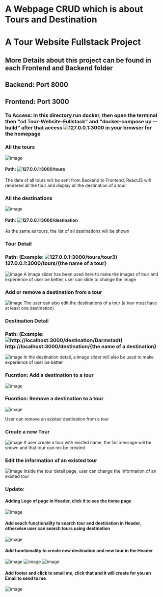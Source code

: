 # A Webpage CRUD which is about Tours and Destination
# A Tour Website Fullstack Project 
## More Details about this project can be found in each Frontend and Backend folder
## Backend: Port 8000 
## Frontend: Port 3000
### To Access: in this directory run docker, then open the terminal then "cd Tour-Website-Fullstack" and "docker-compose up --build" after that access ![127.0.0.1:3000](127.0.0.1:3000) in your browser for the homepage
### All the tours 
![image](https://github.com/dangminh214/Tour-Website-Fullstack/assets/51837721/e886e1f4-5f8d-4980-8c58-dca288a604a2)

#### Path: ![127.0.0.1:3000/tours](127.0.0.1:3000/tours)
The data of all tours will be sent from Backend to Frontend, ReactJS will rendered all the tour and display all the destination of a tour

### All the destinations
![image](https://github.com/dangminh214/Tour-Website-Fullstack/assets/51837721/089efdf6-bda0-4c8c-99e9-ef299857f034)

#### Path: ![127.0.0.1:3000/destination](127.0.0.1:3000/destination)
As the same as tours, the list of all destinations will be shown

### Tour Detail
### Path: (Example: ![127.0.0.1:3000/tours/tour3](127.0.0.1:3000/tours/tour3))  127.0.0.1:3000/tours/{the name of a tour}
![image](https://github.com/dangminh214/Tour-Website-Fullstack/assets/51837721/61af0308-5cfd-428a-a82a-9f92f2a533f3)
A Image slider has been used here to make the images of tour and experience of user be better, user can slide to change the image

### Add or remove a destination from a tour 
![image](https://github.com/dangminh214/Tour-Website-Fullstack/assets/51837721/38fdae96-5382-4cb1-92e9-9b6416ea1c38)
The user can also edit the destinations of a tour (a tour must have at least one destination)

### Destination Detail
### Path: (Example: ![http://localhost:3000/destination/Darmstadt](http://localhost:3000/destination/Darmstadt))  http://localhost:3000/destination/{the name of a destination}
![image](https://github.com/dangminh214/Tour-Website-Fullstack/assets/51837721/5c406879-bc2a-446a-bf05-5e8705b385c5)
In the destination detail, a image slider will also be used to make experience of user be better

### Fucntion: Add a destination to a tour 
![image](https://github.com/dangminh214/Tour-Website-Fullstack/assets/51837721/f5621e28-9bd9-4f97-9fba-b60bb5afcb83)


### Fucntion: Remove a destination to a tour 
![image](https://github.com/dangminh214/Tour-Website-Fullstack/assets/51837721/acaa5e18-813c-4990-bb73-9c3e8cdd9f39)

User can remove an existed destination from a tour

### Create a new Tour
![image](https://github.com/dangminh214/Tour-Website-Fullstack/assets/51837721/24df0cf6-fd7d-42c0-b18a-a37321f87649)
If user create a tour with existed name, the fail message will be shown and that tour can not be created

### Edit the information of an existed tour 
![image](https://github.com/dangminh214/Tour-Website-Fullstack/assets/51837721/aa71aeae-5411-45c4-8e9f-115975cec421)
Inside the tour detail page, user can change the information of an existed tour

### Update: 
#### Adding Logo of page in Header, click it to see the home page 
![image](https://github.com/dangminh214/Tour-Website-Fullstack/assets/51837721/fa64be23-7f6b-44c8-a1f1-d6e2585f6dde)

#### Add seach functionality to search tour and destination in Header, otherwise user can search tours using destination
![image](https://github.com/dangminh214/Tour-Website-Fullstack/assets/51837721/b6e58c90-f8b1-431b-a7df-11d5121f4fbe)

#### Add functionality to create new destination and new tour in the Header
![image](https://github.com/dangminh214/Tour-Website-Fullstack/assets/51837721/a2689bf5-71a8-48f2-bb61-8a1b0b930117)
![image](https://github.com/dangminh214/Tour-Website-Fullstack/assets/51837721/4da4cb82-3d2b-44cc-96ef-86b48100746d)
![image](https://github.com/dangminh214/Tour-Website-Fullstack/assets/51837721/0eaef729-5ef9-4295-9497-3931edf70a3b)

#### Add footer and click to email me, click that and it will create for you an Email to send to me 
![image](https://github.com/dangminh214/Tour-Website-Fullstack/assets/51837721/8c71f15d-14ca-41ae-ab69-763b6fb92e3a)







